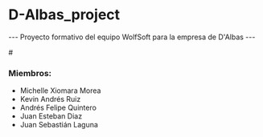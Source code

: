 # D-Albas_project
<p>--- Proyecto formativo del equipo WolfSoft para la empresa de D'Albas ---</p>
#
<h3>Miembros:</h3>
<ul>
  <li>Michelle Xiomara Morea</li>
  <li>Kevin Andrés Ruiz</li>
  <li>Andrés Felipe Quintero</li>
  <li>Juan Esteban Diaz</li>
  <li>Juan Sebastián Laguna</li>
</ul>
